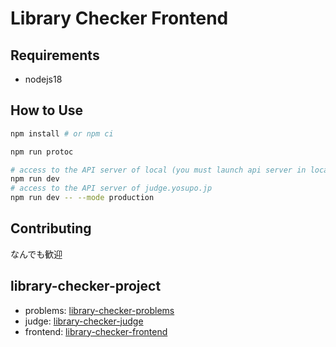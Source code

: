 # Library Checker Frontend

## Requirements

- nodejs18

## How to Use

```sh
npm install # or npm ci

npm run protoc

# access to the API server of local (you must launch api server in local)
npm run dev
# access to the API server of judge.yosupo.jp
npm run dev -- --mode production
```

## Contributing

なんでも歓迎

## library-checker-project

- problems: [library-checker-problems](https://github.com/yosupo06/library-checker-problems)
- judge: [library-checker-judge](https://github.com/yosupo06/library-checker-judge)
- frontend: [library-checker-frontend](https://github.com/yosupo06/library-checker-frontend)
